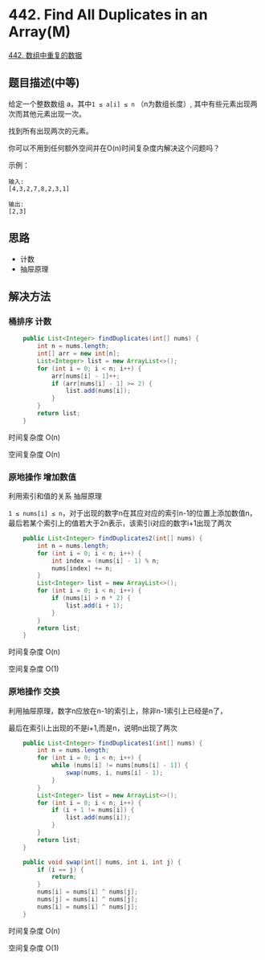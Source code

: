 
# 442. Find All Duplicates in an Array(M)

[442. 数组中重复的数据](https://leetcode-cn.com/problems/find-all-duplicates-in-an-array/)

## 题目描述(中等)

给定一个整数数组 a，其中`1 ≤ a[i] ≤ n` （n为数组长度）, 其中有些元素出现两次而其他元素出现一次。

找到所有出现两次的元素。

你可以不用到任何额外空间并在O(n)时间复杂度内解决这个问题吗？

示例：
```
输入:
[4,3,2,7,8,2,3,1]

输出:
[2,3]
```

## 思路

- 计数
- 抽屉原理

## 解决方法

### 桶排序 计数

```java
    public List<Integer> findDuplicates(int[] nums) {
        int n = nums.length;
        int[] arr = new int[n];
        List<Integer> list = new ArrayList<>();
        for (int i = 0; i < n; i++) {
            arr[nums[i] - 1]++;
            if (arr[nums[i] - 1] >= 2) {
                list.add(nums[i]);
            }
        }
        return list;
    }
```

时间复杂度 O(n)

空间复杂度 O(n)

### 原地操作 增加数值

利用索引和值的关系 抽屉原理

`1 ≤ nums[i] ≤ n`，对于出现的数字n在其应对应的索引n-1的位置上添加数值n，最后若某个索引上的值若大于2n表示，该索引i对应的数字i+1出现了两次

```java
    public List<Integer> findDuplicates2(int[] nums) {
        int n = nums.length;
        for (int i = 0; i < n; i++) {
            int index = (nums[i] - 1) % n;
            nums[index] += n;
        }
        List<Integer> list = new ArrayList<>();
        for (int i = 0; i < n; i++) {
            if (nums[i] > n * 2) {
                list.add(i + 1);
            }
        }
        return list;
    }
```

时间复杂度 O(n)

空间复杂度 O(1)

### 原地操作 交换

利用抽屉原理，数字n应放在n-1的索引上，除非n-1索引上已经是n了，

最后在索引i上出现的不是i+1,而是n，说明n出现了两次

```java
    public List<Integer> findDuplicates1(int[] nums) {
        int n = nums.length;
        for (int i = 0; i < n; i++) {
            while (nums[i] != nums[nums[i] - 1]) {
                swap(nums, i, nums[i] - 1);
            }
        }
        List<Integer> list = new ArrayList<>();
        for (int i = 0; i < n; i++) {
            if (i + 1 != nums[i]) {
                list.add(nums[i]);
            }
        }
        return list;
    }

    public void swap(int[] nums, int i, int j) {
        if (i == j) {
            return;
        }
        nums[i] = nums[i] ^ nums[j];
        nums[j] = nums[i] ^ nums[j];
        nums[i] = nums[i] ^ nums[j];
    }

```

时间复杂度 O(n)

空间复杂度 O(1)